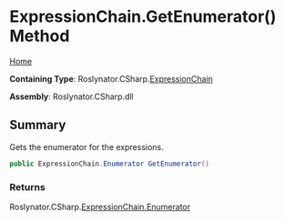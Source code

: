 <a name="_top"></a>

# ExpressionChain\.GetEnumerator\(\) Method

[Home](../../../../README.md#_top)

**Containing Type**: Roslynator\.CSharp\.[ExpressionChain](../README.md#_top)

**Assembly**: Roslynator\.CSharp\.dll

## Summary

Gets the enumerator for the expressions\.

```csharp
public ExpressionChain.Enumerator GetEnumerator()
```

### Returns

Roslynator\.CSharp\.[ExpressionChain.Enumerator](../Enumerator/README.md#_top)

